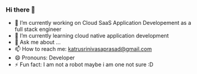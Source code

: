 ### Hi there 👋

- 🔭 I’m currently working on Cloud SaaS Application Developement as a full stack engineer
- 🌱 I’m currently learning cloud native application development 
- 💬 Ask me about ...
- 📫 How to reach me: katrusrinivasaprasad@gmail.com
- 😄 Pronouns: Developer
- ⚡ Fun fact: I am not a robot maybe i am one not sure :D 

<!--
**srinivasakatru/SrinivasaKatru** is a ✨ _special_ ✨ repository because its `README.md` (this file) appears on your GitHub profile.

Here are some ideas to get you started:

- 🔭 I’m currently working on ...
- 🌱 I’m currently learning ...
- 👯 I’m looking to collaborate on ...
- 🤔 I’m looking for help with ...
- 💬 Ask me about ...
- 📫 How to reach me: ...
- 😄 Pronouns: ...
- ⚡ Fun fact: ...
-->
